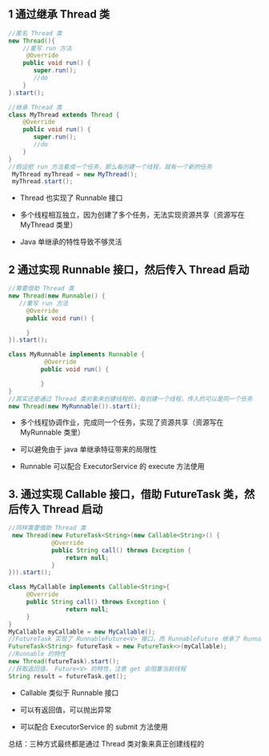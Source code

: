 ## 1 通过继承 Thread 类

```java
//匿名 Thread 类
new Thread(){
    //重写 run 方法
     @Override
    public void run() {
       super.run();
       //do
    }
}.start();
```

```java
//继承 Thread 类
class MyThread extends Thread {
    @Override
    public void run() {
       super.run();
       //do
    }
}
//假设把 run 方法看成一个任务，那么每创建一个线程，就有一个新的任务
 MyThread myThread = new MyThread();
 myThread.start();
```

- Thread 也实现了 Runnable 接口

- 多个线程相互独立，因为创建了多个任务，无法实现资源共享（资源写在 MyThread 类里）

- Java 单继承的特性导致不够灵活



## 2 通过实现 Runnable 接口，然后传入 Thread 启动

```java
//需要借助 Thread 类
new Thread(new Runnable() {
   //重写 run 方法  
     @Override
     public void run() {

     }
}).start();
```

```java
class MyRunnable implements Runnable {
          @Override
         public void run() {

         }
}
//其实还是通过 Thread 类对象来创建线程的，每创建一个线程，传入的可以是同一个任务
new Thread(new MyRunnable()).start();
```

- 多个线程协调作业，完成同一个任务，实现了资源共享（资源写在 MyRunnable 类里）

- 可以避免由于 java 单继承特征带来的局限性
- Runnable 可以配合 ExecutorService 的 execute 方法使用



## 3. 通过实现 Callable 接口，借助 FutureTask 类，然后传入 Thread 启动

```java
//同样需要借助 Thread 类
 new Thread(new FutureTask<String>(new Callable<String>() {
            @Override
            public String call() throws Exception {
                return null;
            }
})).start();
```

```java
class MyCallable implements Callable<String>{
     @Override
     public String call() throws Exception {
                return null;
     }
}
MyCallable myCallable = new MyCallable();
//FutureTask 实现了 RunnableFuture<V> 接口，而 RunnableFuture 继承了 Runnable 和 Future<V>
FutureTask<String> futureTask = new FutureTask<>(myCallable);
//Runnable 的特性
new Thread(futureTask).start();
//获取返回值， Future<V> 的特性，注意 get 会阻塞当前线程
String result = futureTask.get();
```

- Callable 类似于 Runnable 接口

- 可以有返回值，可以抛出异常
- 可以配合 ExecutorService 的 submit 方法使用



总结：三种方式最终都是通过 Thread 类对象来真正创建线程的


